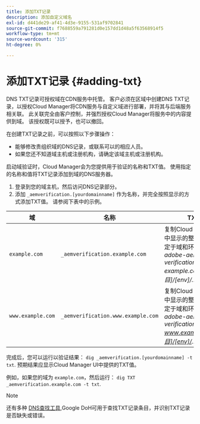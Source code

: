```yaml
---
title: 添加TXT记录
description: 添加自定义域名
exl-id: d441de29-af41-4d3e-9155-531af9702841
source-git-commit: f7688559a791281d0e157dd1d48a5f63568914f5
workflow-type: tm+mt
source-wordcount: '315'
ht-degree: 0%

---
```


# 添加TXT记录 {#adding-txt}

DNS TXT记录可授权域在CDN服务中托管。 客户必须在区域中创建DNS TXT记录，以授权Cloud Manager将CDN服务与自定义域进行部署，并将其与后端服务相关联。 此关联完全由客户控制，并强烈授权Cloud Manager将服务中的内容提供到域。 该授权既可以授予，也可以撤回。

在创建TXT记录之前，可以按照以下步骤操作：

* 能够修改贵组织域的DNS记录，或联系可以的相应人员。
* 如果您还不知道域主机或注册机构，请确定该域主机或注册机构。

启动域验证时，Cloud Manager会为您提供用于验证的名称和TXT值。 使用指定的名称和值将TXT记录添加到域的DNS服务器。

1. 登录到您的域主机，然后访问DNS记录部分。
1. 添加 `_aemverification.[yourdomainname]` 作为名称，并完全按照显示的方式添加TXT值。
请参阅下表中的示例。

| 域 | 名称 | TXT值 |
|--- |--- |---|
| `example.com` | `_aemverification.example.com` | 复制Cloud Manager UI中显示的整个值。 这特定于域和环境。 例如：<br>*adobe-aem-verification=<br>example.com/[项目]/[env]/..* |
| `www.example.com` | `_aemverification.www.example.com` | 复制Cloud Manager UI中显示的整个值。 这特定于域和环境。 例如：<br>*adobe-aem-verification=<br>www.example.com/[项目]/[env]/..* |

完成后，您可以运行以验证结果： `dig _aemverification.[yourdomainname] -t txt`.
预期结果应显示Cloud Manager UI中提供的TXT值。

例如，如果您的域为 `example.com`，然后运行： `dig TXT _aemverification.example.com -t txt`.

>[!NOTE]
>还有多种 [DNS查找工具](https://www.ultratools.com/tools/dnsLookup),Google DoH可用于查找TXT记录条目，并识别TXT记录是否缺失或错误。
